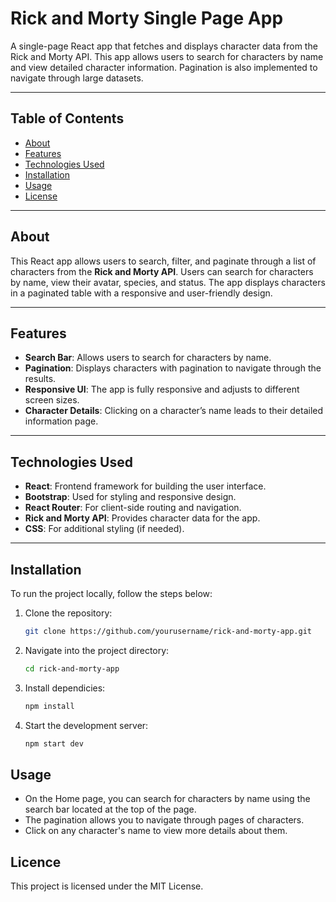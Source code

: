 # **Rick and Morty Single Page App**

A single-page React app that fetches and displays character data from the Rick and Morty API. This app allows users to search for characters by name and view detailed character information. Pagination is also implemented to navigate through large datasets.

---

## **Table of Contents**
- [About](#about)
- [Features](#features)
- [Technologies Used](#technologies-used)
- [Installation](#installation)
- [Usage](#usage)
- [License](#license)

---

## **About**

This React app allows users to search, filter, and paginate through a list of characters from the **Rick and Morty API**. Users can search for characters by name, view their avatar, species, and status. The app displays characters in a paginated table with a responsive and user-friendly design.

---

## **Features**

- **Search Bar**: Allows users to search for characters by name.
- **Pagination**: Displays characters with pagination to navigate through the results.
- **Responsive UI**: The app is fully responsive and adjusts to different screen sizes.
- **Character Details**: Clicking on a character’s name leads to their detailed information page.

---

## **Technologies Used**

- **React**: Frontend framework for building the user interface.
- **Bootstrap**: Used for styling and responsive design.
- **React Router**: For client-side routing and navigation.
- **Rick and Morty API**: Provides character data for the app.
- **CSS**: For additional styling (if needed).

---

## **Installation**

To run the project locally, follow the steps below:

1. Clone the repository:
   ```bash
   git clone https://github.com/yourusername/rick-and-morty-app.git
2. Navigate into the project directory:
   ```bash
   cd rick-and-morty-app
3. Install dependicies:
   ```bash
   npm install
4. Start the development server:
   ```bash
   npm start dev

## **Usage**

- On the Home page, you can search for characters by name using the search bar located at the top of the page.
- The pagination allows you to navigate through pages of characters.
- Click on any character's name to view more details about them.

## **Licence**
This project is licensed under the MIT License.
